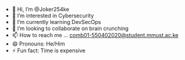 - 👋 Hi, I’m @Joker254ke
- 👀 I’m interested in Cybersecurity
- 🌱 I’m currently learning DevSecOps
- 💞️ I’m looking to collaborate on brain crunching 
- 📫 How to reach me ... comb01-550402020@student.mmust.ac.ke
- 😄 Pronouns: He/Him
- ⚡ Fun fact: Time is expensive

<!---
Joker254ke/Joker254ke is a ✨ special ✨ repository because its `README.md` (this file) appears on your GitHub profile.
You can click the Preview link to take a look at your changes.
--->
